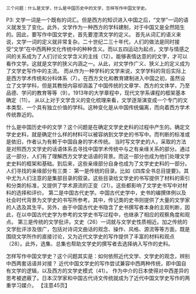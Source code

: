 	三个问题：什么是文学，什么是中国历史中的文学，怎样写作中国文学史。

P3: 文学一词是一个既有的词汇。但是西方的知识进入中国之后，“文学”一词的语义就发生了变化。此外，文学作为一种西方的学科建制，对于中国又是全然陌生的。因此，要写作中国文学史，首先要澄清文学的定义。
首先从词汇的语义来说，文学一词的定义就非常复杂。二十世纪二三十年代，人们的做法是同时接受“文学”在中西两种文化传统中的种种含义。而以五四运动为起点，文学与情感之间的关系成为了人们讨论文学含义的主线（12）。能够表情达意的的文字，才可以看作文学。这就是文学的狭义内涵之一。从此，对文学作广义、狭义上的定义成为了文学史写作中的主流。
而从作为一种学科的文学来说，文学学科的背后实际上是西方学术传统和分科体系（7）。在西方文化和教育建制进入中国之初，虽然设立了文学学科，但是其教授内容却涵盖了中国传统的文章学、西方的文体学，乃至品德、学问的教育等等（9）。1913年的大学章程中，现代文学系课程的框架基本确定（11）。
从以上对于文学含义的变化梳理来看，文学逐渐演变成一个专门的文本类型、一个具有独立价值的学科。这种变化是从中国传统偏离，而向着西方学术传统靠近的。

什么是中国历史中的文学？这个问题是在确定文学史史料的过程中产生的。确定文学史史料，就是确定什么样的材料可以被容纳到文学史的书写中。而判断的标准或是依旧，作者认为有赖于中国自身的学术传统。
当时写文学史的人，采取的方法是对照西方文学史的话语体系去寻找中国学术传统中与之有亲缘关系的部分。通过这一部分，人们有了理解西方文学史话语的背景。而这一部分也成为他们处理文学史史料的框架和基础。到后来，这些亲缘部分自身也成为了文学史史料的一部分。
人们寻找的亲缘部分有三类：
第一是传统的目录。比如《四库全书总目提要》。其中尤为人们注意的是集部目录的叙录。这些目录给文学史的书写提供了材料的索引和分类的标准，又提供了学术源流的正变（21）。这些都影响了文学史书写中对材料的选择和评价。
第二是中国古代史学。中国古代史学中，史书的编撰体例以及社会时代背景为文学史的书写所参考。其中，传记类的史书则提供了大量的文学家的人选及其生平。另外，由于中国古代史书隐含了史书撰写者本身的主观判断，因此，在以中国古代史学为参考的文学史书写过程中，也继承了相应的观察角度和观点。
第三是传统的文学批评。文史（26）一词就与文学史性质相近。加之传统的文学批评涉及很广，包括对诗词文曲话的观念、操作、风格、源流等等方面，既是围绕文学所作的直接讨论，又为近代文学史的写作提供了丰富的材料和观点（28）。此外，选集、总集也帮助文学史的撰写者去选择纳入写作的史料。


怎样写作中国文学史？这个问题其实是：如何依照近代文学、文学史的观念，辨别中西两套话语并对接？
近代中国文学史的写作尝试兼容中西两种传统，即中国自有文学的逻辑，以及西方的文学史模式（41）。
作为中介的日本使得对中西差异的思考被遮蔽了。日本汉学家和中国古代诗文传统就成为了近代中国文学史写作的两重学习媒介。
【注意45页】